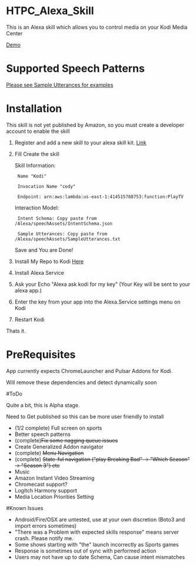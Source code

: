 # HTPC_Alexa_Skill

This is an Alexa skill which allows you to control media on your Kodi Media Center

[Demo](https://vid.me/ZLU9)

# Supported Speech Patterns

[Please see Sample Utterances for examples](https://github.com/rsummers618/HTPC_Alexa_Skill/blob/master/Alexa/speechAssets/SampleUtterancesGenerator.txt)



# Installation

This skill is not yet published by Amazon, so you must create a developer account to enable the skill

1. Register and add a new skill to your alexa skill kit. [Link](https://developer.amazon.com/edw/home.html#/skills/list)

2. Fill Create the skill
 
      Skill Information:

        Name "Kodi"
        
        Invocation Name "cody"
        
        Endpoint: arn:aws:lambda:us-east-1:414515788753:function:PlayTV
        
      Interaction Model:
      
        Intent Schema: Copy paste from /Alexa/speechAssets/IntentSchema.json
        
        Sample Utterances: Copy paste from /Alexa/speechAssets/SampleUtterances.txt
        
      Save and You are Done!
  
3. Install My Repo to Kodi [Here](https://github.com/rsummers618/HTPC_Alexa_Skill/raw/master/Kodi/zips/repository.rsummers618/repository.rsummers618-1.0.zip)
  
3. Install Alexa Service 

4. Ask your Echo "Alexa ask kodi for my key"  (Your Key will be sent to your alexa app.)
  
5. Enter the key from your app into the Alexa.Service settings menu on Kodi

6. Restart Kodi 

Thats it.

# PreRequisites

  App currently expects ChromeLauncher and Pulsar Addons for Kodi.
  
  Will remove these dependencies and detect dynamically soon

#ToDo

Quite a bit, this is Alpha stage.

Need to Get published so this can be more user friendly to install

* (1/2 complete) Full screen on sports
* Better speech patterns
* (complete)~~Fix some nagging queue issues~~
* Create Generalized Addon navigator
* (complete) ~~Menu Navigation~~
* (complete) ~~State-ful navigation ("play Breaking Bad" -> "Which Season" -> "Season 3") etc~~
* Music
* Amazon Instant Video Streaming
* Chromecast support?
* Logitch Harmony support
* Media Location Priorities Setting

#Known Issues

* Android/Fire/OSX are untested, use at your own discretion (Boto3 and import errors sometimes)
* "There was a Problem with expected skills response" means server crash. Please notify me.
* Some shows starting with "the" launch incorrectly as Sports games
* Response is sometimes out of sync with performed action
* Users may not have up to date Schema, Can cause intent mismatches

